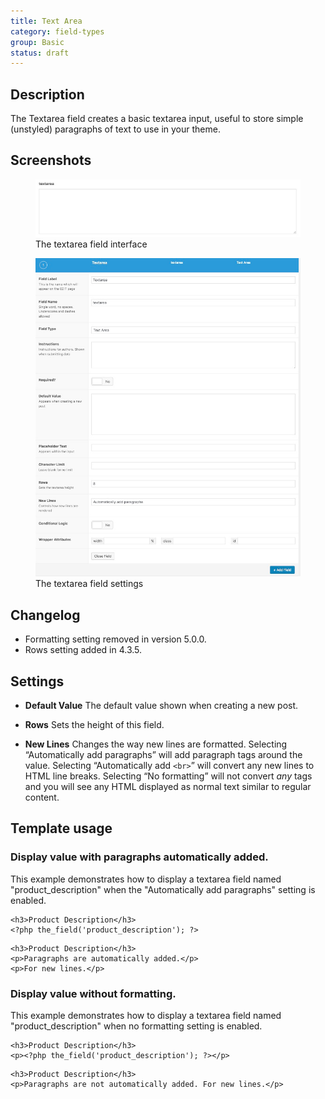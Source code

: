 ```yaml
---
title: Text Area
category: field-types
group: Basic
status: draft
---
```


## Description
The Textarea field creates a basic textarea input, useful to store simple (unstyled) paragraphs of text to use in your theme.

## Screenshots
<div class="gallery">
	<figure>
		<a href="https://raw.githubusercontent.com/AdvancedCustomFields/docs/master/assets/acf-textarea-interface.png">
			<img src="https://raw.githubusercontent.com/AdvancedCustomFields/docs/master/assets/acf-textarea-interface.png" alt="Textarea field that allows you to enter a string" />
		</a>
		<figcaption>The textarea field interface</figcaption>
	</figure>
	<figure>
		<a href="https://raw.githubusercontent.com/AdvancedCustomFields/docs/master/assets/acf-textarea-settings.png">
			<img src="https://raw.githubusercontent.com/AdvancedCustomFields/docs/master/assets/acf-textarea-settings.png" alt="List of textarea field settings to set up a textarea field" />
		</a>
		<figcaption>The textarea field settings</figcaption>
	</figure>
</div>

## Changelog
- Formatting setting removed in version 5.0.0.
- Rows setting added in 4.3.5.

## Settings
- **Default Value**
  The default value shown when creating a new post.

- **Rows**
  Sets the height of this field.

- **New Lines**
  Changes the way new lines are formatted. Selecting “Automatically add paragraphs” will add paragraph tags around the value. Selecting “Automatically add `<br>`” will convert any new lines to HTML line breaks. Selecting “No formatting” will not convert _any_ tags and you will see any HTML displayed as normal text similar to regular content.

## Template usage

### Display value with paragraphs automatically added.
This example demonstrates how to display a textarea field named "product_description" when the "Automatically add paragraphs" setting is enabled.
```
<h3>Product Description</h3>
<?php the_field('product_description'); ?>
```
```
<h3>Product Description</h3>
<p>Paragraphs are automatically added.</p>
<p>For new lines.</p>
```

### Display value without formatting.
This example demonstrates how to display a textarea field named "product_description" when no formatting setting is enabled.
```
<h3>Product Description</h3>
<p><?php the_field('product_description'); ?></p>
```
```
<h3>Product Description</h3>
<p>Paragraphs are not automatically added. For new lines.</p>
```

